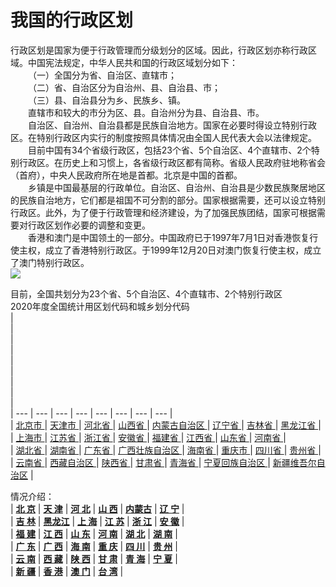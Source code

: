 # 我国的行政区划  
  
行政区划是国家为便于行政管理而分级划分的区域。因此，行政区划亦称行政区域。中国宪法规定，中华人民共和国的行政区域划分如下：  
&emsp;&emsp;（一）全国分为省、自治区、直辖市；  
&emsp;&emsp;（二）省、自治区分为自治州、县、自治县、市；  
&emsp;&emsp;（三）县、自治县分为乡、民族乡、镇。  
&emsp;&emsp;直辖市和较大的市分为区、县。自治州分为县、自治县、市。  
&emsp;&emsp;自治区、自治州、自治县都是民族自治地方。国家在必要时得设立特别行政区。在特别行政区内实行的制度按照具体情况由全国人民代表大会以法律规定。  
&emsp;&emsp;目前中国有34个省级行政区，包括23个省、5个自治区、4个直辖市、2个特别行政区。在历史上和习惯上，各省级行政区都有简称。省级人民政府驻地称省会（首府），中央人民政府所在地是首都。北京是中国的首都。  
&emsp;&emsp;乡镇是中国最基层的行政单位。自治区、自治州、自治县是少数民族聚居地区的民族自治地方，它们都是祖国不可分割的部分。国家根据需要，还可以设立特别行政区。此外，为了便于行政管理和经济建设，为了加强民族团结，国家可根据需要对行政区划作必要的调整和变更。  
&emsp;&emsp;香港和澳门是中国领土的一部分。中国政府已于1997年7月1日对香港恢复行使主权，成立了香港特别行政区。于1999年12月20日对澳门恢复行使主权，成立了澳门特别行政区。  
![](https://cdn.jsdelivr.net/gh/szqq0512/Pic/img/202201212025815.jpg)  
  
目前，全国共划分为23个省、5个自治区、4个直辖市、2个特别行政区  
2020年度全国统计用区划代码和城乡划分代码  
| <br> | <br> | <br> | <br> | <br> | <br> | <br> | <br> |  
| --- | --- | --- | --- | --- | --- | --- | --- |  
| [北京市  ](http://www.stats.gov.cn/tjsj/tjbz/tjyqhdmhcxhfdm/2020/11.html) | [天津市  ](http://www.stats.gov.cn/tjsj/tjbz/tjyqhdmhcxhfdm/2020/12.html) | [河北省  ](http://www.stats.gov.cn/tjsj/tjbz/tjyqhdmhcxhfdm/2020/13.html) | [山西省  ](http://www.stats.gov.cn/tjsj/tjbz/tjyqhdmhcxhfdm/2020/14.html) | [内蒙古自治区  ](http://www.stats.gov.cn/tjsj/tjbz/tjyqhdmhcxhfdm/2020/15.html) | [辽宁省  ](http://www.stats.gov.cn/tjsj/tjbz/tjyqhdmhcxhfdm/2020/21.html) | [吉林省  ](http://www.stats.gov.cn/tjsj/tjbz/tjyqhdmhcxhfdm/2020/22.html) | [黑龙江省  ](http://www.stats.gov.cn/tjsj/tjbz/tjyqhdmhcxhfdm/2020/23.html) |  
| [上海市  ](http://www.stats.gov.cn/tjsj/tjbz/tjyqhdmhcxhfdm/2020/31.html) | [江苏省  ](http://www.stats.gov.cn/tjsj/tjbz/tjyqhdmhcxhfdm/2020/32.html) | [浙江省  ](http://www.stats.gov.cn/tjsj/tjbz/tjyqhdmhcxhfdm/2020/33.html) | [安徽省  ](http://www.stats.gov.cn/tjsj/tjbz/tjyqhdmhcxhfdm/2020/34.html) | [福建省  ](http://www.stats.gov.cn/tjsj/tjbz/tjyqhdmhcxhfdm/2020/35.html) | [江西省  ](http://www.stats.gov.cn/tjsj/tjbz/tjyqhdmhcxhfdm/2020/36.html) | [山东省  ](http://www.stats.gov.cn/tjsj/tjbz/tjyqhdmhcxhfdm/2020/37.html) | [河南省  ](http://www.stats.gov.cn/tjsj/tjbz/tjyqhdmhcxhfdm/2020/41.html) |  
| [湖北省  ](http://www.stats.gov.cn/tjsj/tjbz/tjyqhdmhcxhfdm/2020/42.html) | [湖南省  ](http://www.stats.gov.cn/tjsj/tjbz/tjyqhdmhcxhfdm/2020/43.html) | [广东省  ](http://www.stats.gov.cn/tjsj/tjbz/tjyqhdmhcxhfdm/2020/44.html) | [广西壮族自治区  ](http://www.stats.gov.cn/tjsj/tjbz/tjyqhdmhcxhfdm/2020/45.html) | [海南省  ](http://www.stats.gov.cn/tjsj/tjbz/tjyqhdmhcxhfdm/2020/46.html) | [重庆市  ](http://www.stats.gov.cn/tjsj/tjbz/tjyqhdmhcxhfdm/2020/50.html) | [四川省  ](http://www.stats.gov.cn/tjsj/tjbz/tjyqhdmhcxhfdm/2020/51.html) | [贵州省  ](http://www.stats.gov.cn/tjsj/tjbz/tjyqhdmhcxhfdm/2020/52.html) |  
| [云南省  ](http://www.stats.gov.cn/tjsj/tjbz/tjyqhdmhcxhfdm/2020/53.html) | [西藏自治区  ](http://www.stats.gov.cn/tjsj/tjbz/tjyqhdmhcxhfdm/2020/54.html) | [陕西省  ](http://www.stats.gov.cn/tjsj/tjbz/tjyqhdmhcxhfdm/2020/61.html) | [甘肃省  ](http://www.stats.gov.cn/tjsj/tjbz/tjyqhdmhcxhfdm/2020/62.html) | [青海省  ](http://www.stats.gov.cn/tjsj/tjbz/tjyqhdmhcxhfdm/2020/63.html) | [宁夏回族自治区  ](http://www.stats.gov.cn/tjsj/tjbz/tjyqhdmhcxhfdm/2020/64.html) | [新疆维吾尔自治区](http://www.stats.gov.cn/tjsj/tjbz/tjyqhdmhcxhfdm/2020/65.html) |  
  
情况介绍：  
| **[北 京](http://www.gov.cn/guoqing/2019-02/13/content_5365370.htm)** | **[天 津](http://www.gov.cn/guoqing/2019-02/13/content_5365357.htm)** | **[河 北](http://www.gov.cn/guoqing/2019-02/13/content_5365342.htm)** | **[山 西](http://www.gov.cn/guoqing/2019-02/13/content_5365326.htm)** | **[内蒙古](http://www.gov.cn/guoqing/2019-02/13/content_5365322.htm)** | **[辽 宁](http://www.gov.cn/guoqing/2019-02/13/content_5365319.htm)** |  
| **[吉 林](http://www.gov.cn/guoqing/2019-02/13/content_5365314.htm)** | **[黑龙江](http://www.gov.cn/guoqing/2019-02/13/content_5365311.htm)** | **[上 海](http://www.gov.cn/guoqing/2019-02/13/content_5365290.htm)** | **[江 苏](http://www.gov.cn/guoqing/2019-02/13/content_5365286.htm)** | **[浙 江](http://www.gov.cn/guoqing/2019-02/13/content_5365255.htm)** | **[安 徽](http://www.gov.cn/guoqing/2019-02/13/content_5365243.htm)** |  
| **[福 建](http://www.gov.cn/guoqing/2019-01/31/content_5362798.htm)** | **[江 西](http://www.gov.cn/guoqing/2019-01/31/content_5362793.htm)** | **[山 东](http://www.gov.cn/guoqing/2019-01/30/content_5362414.htm)** | **[河 南](http://www.gov.cn/guoqing/2019-01/30/content_5362378.htm)** | **[湖 北](http://www.gov.cn/guoqing/2019-01/28/content_5361765.htm)** | **[湖 南](http://www.gov.cn/guoqing/2019-01/28/content_5361715.htm)** |  
| **[广 东](http://www.gov.cn/guoqing/2019-01/28/content_5361692.htm)** | **[广 西](http://www.gov.cn/guoqing/2019-01/28/content_5361677.htm)** | **[海 南](http://www.gov.cn/guoqing/2019-01/17/content_5358572.htm)** | **[重 庆](http://www.gov.cn/guoqing/2019-01/17/content_5358561.htm)** | **[四 川](http://www.gov.cn/guoqing/2019-01/17/content_5358556.htm)** | **[贵 州](http://www.gov.cn/guoqing/2019-01/17/content_5358538.htm)** |  
| **[云 南](http://www.gov.cn/guoqing/2019-01/17/content_5358516.htm)** | **[西 藏](http://www.gov.cn/guoqing/2019-01/17/content_5358509.htm)** | **[陕 西](http://www.gov.cn/guoqing/2019-01/16/content_5358355.htm)** | **[甘 肃](http://www.gov.cn/guoqing/2019-01/16/content_5358344.htm)** | **[青 海](http://www.gov.cn/guoqing/2019-01/16/content_5358326.htm)** | **[宁 夏](http://www.gov.cn/guoqing/2019-01/16/content_5358320.htm)** |  
| **[新 疆](http://www.gov.cn/guoqing/2019-01/16/content_5358293.htm)** | **[香 港](https://www.gov.hk/sc/residents/)** | **[澳 门](https://www.gov.mo/zh-hant/)** | **[台 湾](http://www.gov.cn/guoqing/2020-07/28/content_5530577.htm)** |  